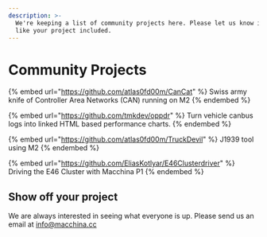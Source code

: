 ```yaml
---
description: >-
  We're keeping a list of community projects here. Please let us know if you'd
  like your project included.
---
```


# Community Projects

{% embed url="https://github.com/atlas0fd00m/CanCat" %}
Swiss army knife of Controller Area Networks (CAN) running on M2
{% endembed %}

{% embed url="https://github.com/tmkdev/oppdr" %}
Turn vehicle canbus logs into linked HTML based performance charts.
{% endembed %}

{% embed url="https://github.com/atlas0fd00m/TruckDevil" %}
J1939 tool using M2
{% endembed %}

{% embed url="https://github.com/EliasKotlyar/E46Clusterdriver" %}
Driving the E46 Cluster with Macchina P1
{% endembed %}





## Show off your project

We are always interested in seeing what everyone is up. Please send us an email at info@macchina.cc&#x20;
